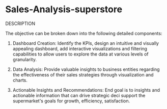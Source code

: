 # Sales-Analysis-superstore

DESCRIPTION

The objective can be broken down into the following detailed components:

1. Dashboard Creation: Identify the KPIs, design an intuitive and visually appealing dashboard, add interactive visualizations and filtering capabilities to allow users to explore the data at various levels of granularity.

2. Data Analysis: Provide valuable insights to business entities regarding the effectiveness of their sales strategies through visualization and charts.

3. Actionable Insights and Recommendations: End goal is to insights and actionable information that can drive strategic deci support the supermarket's goals for growth, efficiency, satisfaction.
